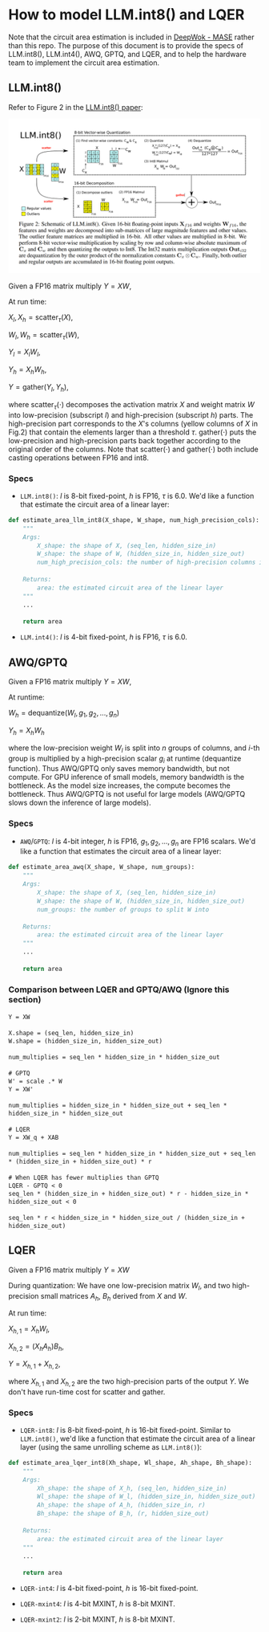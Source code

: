# How to model LLM.int8() and LQER

Note that the circuit area estimation is included in [DeepWok - MASE](https://github.com/DeepWok/mase) rather than this repo. The purpose of this document is to provide the specs of LLM.int8(), LLM.int4(), AWQ, GPTQ, and LQER, and to help the hardware team to implement the circuit area estimation.

## LLM.int8()

Refer to Figure 2 in the [LLM.int8() paper](https://arxiv.org/pdf/2208.07339.pdf):

<img src="./llm.int8.png" alt="drawing" width="720"/>

Given a FP16 matrix multiply $Y=XW$,

At run time:

$X_l, X_h = \mathrm{scatter}_{\tau}(X)$,

$W_l, W_h = \mathrm{scatter}_{\tau}(W)$,

$Y_l = X_lW_l$,

$Y_h = X_hW_h$,

$Y = \mathrm{gather}(Y_l, Y_h)$,

where $\mathrm{scatter}_{\tau}(\cdot)$ decomposes the activation matrix $X$ and weight matrix $W$ into low-precision (subscript $l$) and high-precision (subscript $h$) parts. The high-precision part corresponds to the $X$'s columns (yellow columns of $X$ in Fig.2) that contain the elements larger than a threshold $\tau$. $\mathrm{gather}(\cdot)$ puts the low-precision and high-precision parts back together according to the original order of the columns. Note that $\mathrm{scatter}(\cdot)$ and $\mathrm{gather}(\cdot)$ both include casting operations between FP16 and int8.

### Specs

- `LLM.int8()`: $l$ is 8-bit fixed-point, $h$ is FP16, $\tau$ is 6.0. We'd like a function that estimate the circuit area of a linear layer:

```python
def estimate_area_llm_int8(X_shape, W_shape, num_high_precision_cols):
    """
    Args:
        X_shape: the shape of X, (seq_len, hidden_size_in)
        W_shape: the shape of W, (hidden_size_in, hidden_size_out)
        num_high_precision_cols: the number of high-precision columns in X profiled from the calibration data

    Returns:
        area: the estimated circuit area of the linear layer
    """
    ...

    return area
```

- `LLM.int4()`: $l$ is 4-bit fixed-point, $h$ is FP16, $\tau$ is 6.0.

## AWQ/GPTQ

Given a FP16 matrix multiply $Y=XW$,

At runtime:

$W_h = \mathrm{dequantize}(W_l, g_1, g_2, ..., g_n)$

$Y_h = X_h W_h$

where the low-precision weight $W_l$ is split into $n$ groups of columns, and $i$-th group is multiplied by a high-precision scalar $g_i$ at runtime ($\mathrm{dequantize}$ function). Thus AWQ/GPTQ only saves memory bandwidth, but not compute. For GPU inference of small models, memory bandwidth is the bottleneck. As the model size increases, the compute becomes the bottleneck. Thus AWQ/GPTQ is not useful for large models (AWQ/GPTQ slows down the inference of large models).

### Specs

- `AWQ`/`GPTQ`: $l$ is 4-bit integer, $h$ is FP16, $g_1, g_2, ..., g_n$ are FP16 scalars. We'd like a function that estimates the circuit area of a linear layer:

```python
def estimate_area_awq(X_shape, W_shape, num_groups):
    """
    Args:
        X_shape: the shape of X, (seq_len, hidden_size_in)
        W_shape: the shape of W, (hidden_size_in, hidden_size_out)
        num_groups: the number of groups to split W into

    Returns:
        area: the estimated circuit area of the linear layer
    """
    ...

    return area
```

### Comparison between LQER and GPTQ/AWQ (Ignore this section)

```
Y = XW

X.shape = (seq_len, hidden_size_in)
W.shape = (hidden_size_in, hidden_size_out)

num_multiplies = seq_len * hidden_size_in * hidden_size_out

# GPTQ
W' = scale .* W
Y = XW'

num_multiplies = hidden_size_in * hidden_size_out + seq_len * hidden_size_in * hidden_size_out

# LQER
Y = XW_q + XAB

num_multiplies = seq_len * hidden_size_in * hidden_size_out + seq_len * (hidden_size_in + hidden_size_out) * r

# When LQER has fewer multiplies than GPTQ
LQER - GPTQ < 0
seq_len * (hidden_size_in + hidden_size_out) * r - hidden_size_in * hidden_size_out < 0

seq_len * r < hidden_size_in * hidden_size_out / (hidden_size_in + hidden_size_out)
```

## LQER

Given a FP16 matrix multiply $Y=XW$

During quantization: We have one low-precision matrix $W_l$, and two high-precision small matrices $A_h$, $B_h$ derived from $X$ and $W$.

At run time:

$X_{h,1} = X_h W_l$,

$X_{h,2} = (X_h A_h)B_h$,

$Y = X_{h,1} + X_{h,2}$,

where $X_{h,1}$ and $X_{h,2}$ are the two high-precision parts of the output $Y$. We don't have run-time cost for scatter and gather.

### Specs

- `LQER-int8`: $l$ is 8-bit fixed-point, $h$ is 16-bit fixed-point. Similar to `LLM.int8()`, we'd like a function that estimate the circuit area of a linear layer (using the same unrolling scheme as `LLM.int8()`):

```python
def estimate_area_lqer_int8(Xh_shape, Wl_shape, Ah_shape, Bh_shape):
    """
    Args:
        Xh_shape: the shape of X_h, (seq_len, hidden_size_in)
        Wl_shape: the shape of W_l, (hidden_size_in, hidden_size_out)
        Ah_shape: the shape of A_h, (hidden_size_in, r)
        Bh_shape: the shape of B_h, (r, hidden_size_out)

    Returns:
        area: the estimated circuit area of the linear layer
    """
    ...

    return area
```

- `LQER-int4`: $l$ is 4-bit fixed-point, $h$ is 16-bit fixed-point.

- `LQER-mxint4`: $l$ is 4-bit MXINT, $h$ is 8-bit MXINT.

- `LQER-mxint2`: $l$ is 2-bit MXINT, $h$ is 8-bit MXINT.
